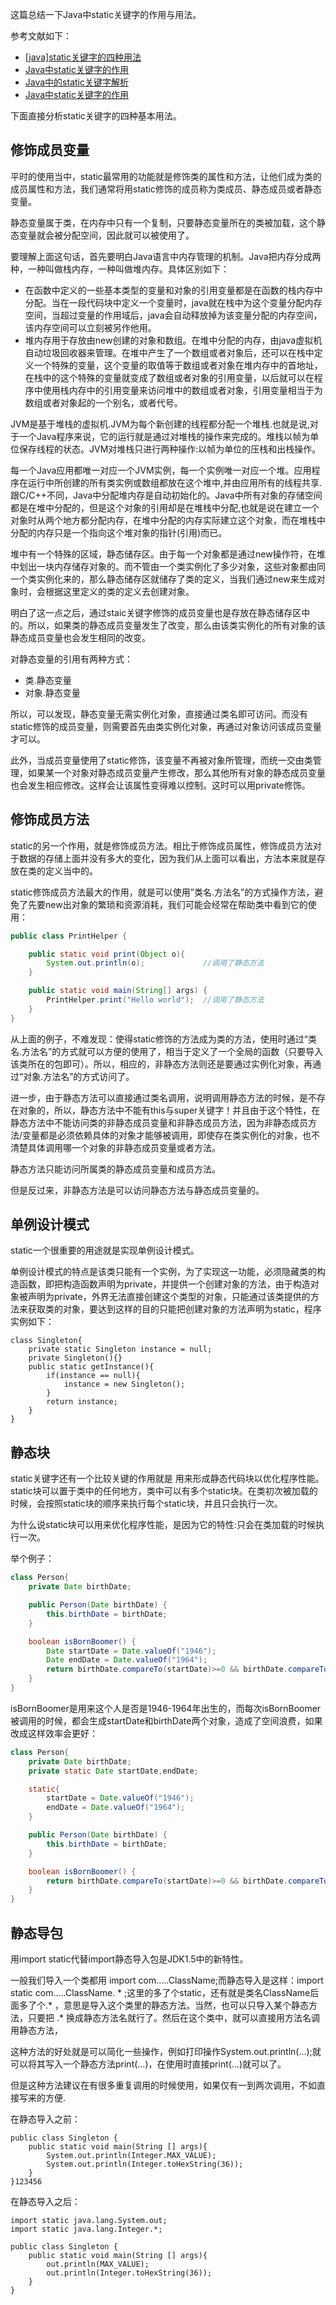 这篇总结一下Java中static关键字的作用与用法。

参考文献如下：

- [[java\]static关键字的四种用法](https://www.cnblogs.com/dotgua/p/6354151.html)
- [Java中static关键字的作用](https://blog.csdn.net/zhouseawater/article/details/53582945)
- [Java中的static关键字解析](http://www.cnblogs.com/dolphin0520/p/3799052.html)
- [Java中static关键字的作用](https://blog.csdn.net/jsqfengbao/article/details/44724219)

下面直接分析static关键字的四种基本用法。

## 修饰成员变量

平时的使用当中，static最常用的功能就是修饰类的属性和方法，让他们成为类的成员属性和方法，我们通常将用static修饰的成员称为类成员、静态成员或者静态变量。

静态变量属于类，在内存中只有一个复制，只要静态变量所在的类被加载，这个静态变量就会被分配空间，因此就可以被使用了。

要理解上面这句话，首先要明白Java语言中内存管理的机制。Java把内存分成两种，一种叫做栈内存，一种叫做堆内存。具体区别如下：

- 在函数中定义的一些基本类型的变量和对象的引用变量都是在函数的栈内存中分配。当在一段代码块中定义一个变量时，java就在栈中为这个变量分配内存空间，当超过变量的作用域后，java会自动释放掉为该变量分配的内存空间，该内存空间可以立刻被另作他用。
- 堆内存用于存放由new创建的对象和数组。在堆中分配的内存，由java虚拟机自动垃圾回收器来管理。在堆中产生了一个数组或者对象后，还可以在栈中定义一个特殊的变量，这个变量的取值等于数组或者对象在堆内存中的首地址，在栈中的这个特殊的变量就变成了数组或者对象的引用变量，以后就可以在程序中使用栈内存中的引用变量来访问堆中的数组或者对象，引用变量相当于为数组或者对象起的一个别名，或者代号。

JVM是基于堆栈的虚拟机.JVM为每个新创建的线程都分配一个堆栈.也就是说,对于一个Java程序来说，它的运行就是通过对堆栈的操作来完成的。堆栈以帧为单位保存线程的状态。JVM对堆栈只进行两种操作:以帧为单位的压栈和出栈操作。

每一个Java应用都唯一对应一个JVM实例，每一个实例唯一对应一个堆。应用程序在运行中所创建的所有类实例或数组都放在这个堆中,并由应用所有的线程共享.跟C/C++不同，Java中分配堆内存是自动初始化的。Java中所有对象的存储空间都是在堆中分配的，但是这个对象的引用却是在堆栈中分配,也就是说在建立一个对象时从两个地方都分配内存，在堆中分配的内存实际建立这个对象，而在堆栈中分配的内存只是一个指向这个堆对象的指针(引用)而已。

堆中有一个特殊的区域，静态储存区。由于每一个对象都是通过new操作符，在堆中划出一块内存储存对象的。而不管由一个类实例化了多少对象，这些对象都由同一个类实例化来的，那么静态储存区就储存了类的定义，当我们通过new来生成对象时，会根据这里定义的类的定义去创建对象。

明白了这一点之后，通过staic关键字修饰的成员变量也是存放在静态储存区中的。所以，如果类的静态成员变量发生了改变，那么由该类实例化的所有对象的该静态成员变量也会发生相同的改变。

对静态变量的引用有两种方式：

- 类.静态变量
- 对象.静态变量

所以，可以发现，静态变量无需实例化对象，直接通过类名即可访问。而没有static修饰的成员变量，则需要首先由类实例化对象，再通过对象访问该成员变量才可以。

此外，当成员变量使用了static修饰，该变量不再被对象所管理，而统一交由类管理，如果某一个对象对静态成员变量产生修改，那么其他所有对象的静态成员变量也会发生相应修改。这样会让该属性变得难以控制。这时可以用private修饰。

## 修饰成员方法

static的另一个作用，就是修饰成员方法。相比于修饰成员属性，修饰成员方法对于数据的存储上面并没有多大的变化，因为我们从上面可以看出，方法本来就是存放在类的定义当中的。

static修饰成员方法最大的作用，就是可以使用”类名.方法名”的方式操作方法，避免了先要new出对象的繁琐和资源消耗，我们可能会经常在帮助类中看到它的使用：

```java
public class PrintHelper {

    public static void print(Object o){
        System.out.println(o);             //调用了静态方法
    }

    public static void main(String[] args) {
        PrintHelper.print("Hello world");  //调用了静态方法
    }
}
```

从上面的例子，不难发现：使得static修饰的方法成为类的方法，使用时通过“类名.方法名”的方式就可以方便的使用了，相当于定义了一个全局的函数（只要导入该类所在的包即可）。所以，相应的，非静态方法则还是要通过实例化对象，再通过“对象.方法名”的方式访问了。

进一步，由于静态方法可以直接通过类名调用，说明调用静态方法的时候，是不存在对象的，所以，静态方法中不能有this与super关键字！并且由于这个特性，在静态方法中不能访问类的非静态成员变量和非静态成员方法，因为非静态成员方法/变量都是必须依赖具体的对象才能够被调用，即使存在类实例化的对象，也不清楚具体调用哪一个对象的非静态成员变量或者方法。

静态方法只能访问所属类的静态成员变量和成员方法。

但是反过来，非静态方法是可以访问静态方法与静态成员变量的。

## 单例设计模式

static一个很重要的用途就是实现单例设计模式。

单例设计模式的特点是该类只能有一个实例，为了实现这一功能，必须隐藏类的构造函数，即把构造函数声明为private，并提供一个创建对象的方法，由于构造对象被声明为private，外界无法直接创建这个类型的对象，只能通过该类提供的方法来获取类的对象，要达到这样的目的只能把创建对象的方法声明为static，程序实例如下：

```
class Singleton{
    private static Singleton instance = null;
    private Singleton(){}
    public static getInstance(){
        if(instance == null){
            instance = new Singleton();
        }
        return instance;
    }
}
```

## 静态块

static关键字还有一个比较关键的作用就是 用来形成静态代码块以优化程序性能。static块可以置于类中的任何地方，类中可以有多个static块。在类初次被加载的时候，会按照static块的顺序来执行每个static块，并且只会执行一次。

为什么说static块可以用来优化程序性能，是因为它的特性:只会在类加载的时候执行一次。

举个例子：

```java
class Person{
    private Date birthDate;

    public Person(Date birthDate) {
        this.birthDate = birthDate;
    }

    boolean isBornBoomer() {
        Date startDate = Date.valueOf("1946");
        Date endDate = Date.valueOf("1964");
        return birthDate.compareTo(startDate)>=0 && birthDate.compareTo(endDate) < 0;
    }
}
```

isBornBoomer是用来这个人是否是1946-1964年出生的，而每次isBornBoomer被调用的时候，都会生成startDate和birthDate两个对象，造成了空间浪费，如果改成这样效率会更好：

```java
class Person{
    private Date birthDate;
    private static Date startDate,endDate;

    static{
        startDate = Date.valueOf("1946");
        endDate = Date.valueOf("1964");
    }

    public Person(Date birthDate) {
        this.birthDate = birthDate;
    }

    boolean isBornBoomer() {
        return birthDate.compareTo(startDate)>=0 && birthDate.compareTo(endDate) < 0;
    }
}
```

## 静态导包

用import static代替import静态导入包是JDK1.5中的新特性。

一般我们导入一个类都用 import com…..ClassName;而静态导入是这样：import static com…..ClassName. * ;这里的多了个static，还有就是类名ClassName后面多了个.* ，意思是导入这个类里的静态方法。当然，也可以只导入某个静态方法，只要把 .* 换成静态方法名就行了。然后在这个类中，就可以直接用方法名调用静态方法，

这种方法的好处就是可以简化一些操作，例如打印操作System.out.println(…);就可以将其写入一个静态方法print(…)，在使用时直接print(…)就可以了。

但是这种方法建议在有很多重复调用的时候使用，如果仅有一到两次调用，不如直接写来的方便.

在静态导入之前：

```
public class Singleton {
    public static void main(String [] args){
        System.out.println(Integer.MAX_VALUE);
        System.out.println(Integer.toHexString(36));
    }
}123456
```

在静态导入之后：

```
import static java.lang.System.out;
import static java.lang.Integer.*;

public class Singleton {
    public static void main(String [] args){
        out.println(MAX_VALUE);
        out.println(Integer.toHexString(36));
    }
}
```